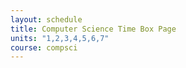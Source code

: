 ```yaml
---
layout: schedule
title: Computer Science Time Box Page
units: "1,2,3,4,5,6,7"
course: compsci
---
```


